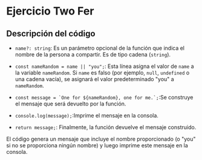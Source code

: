# Ejercicio Two Fer 

## Descripción del código

- `name?: string`: Es un parámetro opcional de la función que indica el nombre de la persona a compartir. Es de tipo cadena (`string`).


- `const nameRandom = name || "you";`: Esta línea asigna el valor de `name` a la variable `nameRandom`. Si `name` es falso (por ejemplo, `null`, `undefined` o una cadena vacía), se asignará el valor predeterminado "you" a `nameRandom`. 


- ``const message = `One for ${nameRandom}, one for me.`;``:Se construye el mensaje que será devuelto por la función. 


- `console.log(message);`:Imprime el mensaje en la consola.


- `return message;`: Finalmente, la función devuelve el mensaje construido.

    
El código genera un mensaje que incluye el nombre proporcionado (o "you" si no se proporciona ningún nombre) y luego imprime este mensaje en la consola.